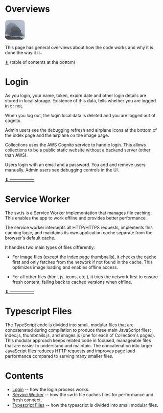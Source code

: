 # Overviews

[![icon](rounded-icon.png)](#)

This page has general overviews about how the code works and why it is
done the way it is.

[⬇](#Contents) (table of contents at the bottom)

# Login

As you login, your name, token, expire date and other login details
are stored in local storage. Existence of this data, tells whether you
are logged in or not.

When you log out, the login local data is deleted and you are logged
out of cognito.

Admin users see the debugging refresh and airplane icons at the bottom
of the index page and the airplane on the image page.

Collections uses the AWS Cognito service to handle login.  This allows
collections to be a public static website without a backend server
(other than AWS).

Users login with an email and a password. You add and remove users
manually. Admin users see debugging controls in the UI.

[⬇ ────────](#Contents)

# Service Worker

The sw.ts is a Service Worker implementation that manages file
caching.  This enables the app to work offline and provides better
performance.

The service worker intercepts all HTTP/HTTPS requests, implements this
caching logic, and maintains its own application cache separate from
the browser's default cache.

It handles two main types of files differently:

* For image files (except the index page thumbnails), it checks the
cache first and only fetches from the network if not found in the
cache. This optimizes image loading and enables offline access.

* For all other files (html, js, icons, etc.), it tries the network
first to ensure fresh content, falling back to cached versions when
offline.

[⬇ ────────](#Contents)

# Typescript Files

The TypeScript code is divided into small, modular files that are
concatenated during compilation to produce three main JavaScript
files: index.js, thumbnails.js, and images.js (one for each of
Collection's pages). This modular approach keeps related code in
focused, manageable files that are easier to understand and
maintain. The concatenation into larger JavaScript files reduces HTTP
requests and improves page load performance compared to serving many
smaller files.

# Contents

* [Login](#login) -- how the login process works.
* [Service Worker](#service-worker) -- how the sw.ts file caches files for performance and fresh connect.
* [Typescript Files](#typescript-files) -- how the typescript is divided into small modular files.
